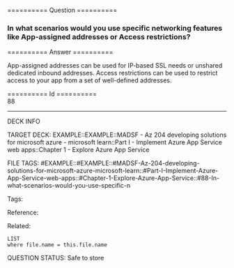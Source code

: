 ========== Question ==========  

### In what scenarios would you use specific networking features like App-assigned addresses or Access restrictions?  

========== Answer ==========  

App-assigned addresses can be used for IP-based SSL needs or unshared dedicated
inbound addresses. Access restrictions can be used to restrict access to your
app from a set of well-defined addresses.

========== Id ==========  
88

---

DECK INFO

TARGET DECK: EXAMPLE::EXAMPLE::MADSF - Az 204 developing solutions for microsoft azure - microsoft learn::Part I - Implement Azure App Service web apps::Chapter 1 - Explore Azure App Service

FILE TAGS: #EXAMPLE::#EXAMPLE::#MADSF-Az-204-developing-solutions-for-microsoft-azure-microsoft-learn::#Part-I-Implement-Azure-App-Service-web-apps::#Chapter-1-Explore-Azure-App-Service::#88-In-what-scenarios-would-you-use-specific-n

Tags:

Reference:

Related:

```dataview
LIST
where file.name = this.file.name
```
QUESTION STATUS: Safe to store
